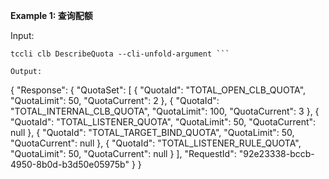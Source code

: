 **Example 1: 查询配额**



Input: 

```
tccli clb DescribeQuota --cli-unfold-argument ```

Output: 
```
{
    "Response": {
        "QuotaSet": [
            {
                "QuotaId": "TOTAL_OPEN_CLB_QUOTA",
                "QuotaLimit": 50,
                "QuotaCurrent": 2
            },
            {
                "QuotaId": "TOTAL_INTERNAL_CLB_QUOTA",
                "QuotaLimit": 100,
                "QuotaCurrent": 3
            },
            {
                "QuotaId": "TOTAL_LISTENER_QUOTA",
                "QuotaLimit": 50,
                "QuotaCurrent": null
            },
            {
                "QuotaId": "TOTAL_TARGET_BIND_QUOTA",
                "QuotaLimit": 50,
                "QuotaCurrent": null
            },
            {
                "QuotaId": "TOTAL_LISTENER_RULE_QUOTA",
                "QuotaLimit": 50,
                "QuotaCurrent": null
            }
        ],
        "RequestId": "92e23338-bccb-4950-8b0d-b3d50e05975b"
    }
}
```

